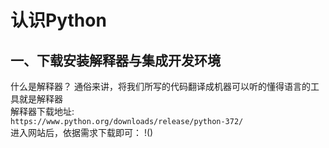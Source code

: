 # 认识Python
## 一、下载安装解释器与集成开发环境
什么是解释器？
通俗来讲，将我们所写的代码翻译成机器可以听的懂得语言的工具就是解释器  
解释器下载地址:  
``https://www.python.org/downloads/release/python-372/``  
进入网站后，依据需求下载即可： 
!()

